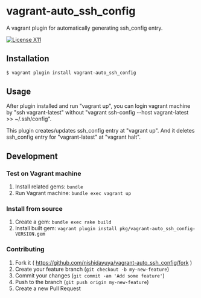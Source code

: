 # vagrant-auto_ssh_config

A vagrant plugin for automatically generating ssh_config entry.

[![License X11](https://img.shields.io/badge/license-X11-brightgreen.svg)](https://raw.githubusercontent.com/nishidayuya/vagrant-auto_ssh_config/master/LICENSE.txt)

## Installation

```sh
$ vagrant plugin install vagrant-auto_ssh_config
```

## Usage

After plugin installed and run "vagrant up", you can login vagrant machine by "ssh vagrant-latest" without "vagrant ssh-config --host vagrant-latest >> ~/.ssh/config".

This plugin creates/updates ssh_config entry at "vagrant up". And it deletes ssh_config entry for "vagrant-latest" at "vagrant halt".

## Development

### Test on Vagrant machine

1. Install related gems: `bundle`
2. Run Vagrant machine: `bundle exec vagrant up`

### Install from source

1. Create a gem: `bundle exec rake build`
2. Install built gem: `vagrant plugin install pkg/vagrant-auto_ssh_config-VERSION.gem`

### Contributing

1. Fork it ( https://github.com/nishidayuya/vagrant-auto_ssh_config/fork )
2. Create your feature branch (`git checkout -b my-new-feature`)
3. Commit your changes (`git commit -am 'Add some feature'`)
4. Push to the branch (`git push origin my-new-feature`)
5. Create a new Pull Request
